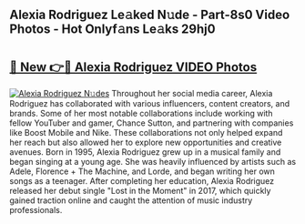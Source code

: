 ## Alexia Rodriguez Le𝚊ked N𝚞de - Part-8s0 Video Photos - Hot Onlyf𝚊ns Le𝚊ks 29hj0

# <h2><a href="http://ab8526.deff.icu/?id=Alexia+Rodriguez">🔗 New 👉🔴 Alexia Rodriguez VIDEO Photos</a></h2>

[![Alexia Rodriguez N𝚞des](https://i.imgur.com/rIISA9y.gif)](http://ab8526.deff.icu/?id=Alexia+Rodriguez)
Throughout her social media career, Alexia Rodriguez has collaborated with various influencers, content creators, and brands. Some of her most notable collaborations include working with fellow YouTuber and gamer, Chance Sutton, and partnering with companies like Boost Mobile and Nike. These collaborations not only helped expand her reach but also allowed her to explore new opportunities and creative avenues. Born in 1995, Alexia Rodriguez grew up in a musical family and began singing at a young age. She was heavily influenced by artists such as Adele, Florence + The Machine, and Lorde, and began writing her own songs as a teenager. After completing her education, Alexia Rodriguez released her debut single "Lost in the Moment" in 2017, which quickly gained traction online and caught the attention of music industry professionals.

